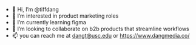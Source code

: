 - 👋 Hi, I’m @tiffdang
- 👀 I’m interested in product marketing roles
- 🌱 I’m currently learning figma
- 💞️ I’m looking to collaborate on b2b products that streamline workflows
- 📫 you can reach me at dangt@usc.edu or https://www.dangmedia.co/

<!---
tiffdang/tiffdang is a ✨ special ✨ repository because its `README.md` (this file) appears on your GitHub profile.
You can click the Preview link to take a look at your changes.
--->
